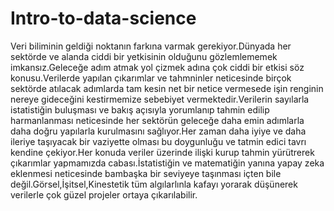 # Intro-to-data-science

Veri biliminin geldiği noktanın farkına varmak gerekiyor.Dünyada her sektörde ve alanda ciddi bir yetkisinin olduğunu gözlemlememek imkansız.Geleceğe adım atmak yol çizmek adına çok ciddi bir etkisi söz konusu.Verilerde yapılan çıkarımlar ve tahmninler neticesinde birçok sektörde atılacak adımlarda tam kesin net bir netice vermesede işin renginin nereye gideceğini kestirmemize sebebiyet vermektedir.Verilerin sayılarla istatistiğin buluşması ve bakış açısıyla yorumlanıp tahmin edilip harmanlanması neticesinde her sektörün geleceğe daha emin adımlarla daha doğru yapılarla kurulmasını sağlıyor.Her zaman daha iyiye ve daha ileriye taşıyacak bir vaziyette olması bu doygunluğu ve tatmin edici tavrı kendine çekiyor.Her konuda veriler üzerinde ilişki kurup tahmin yürütrerek çıkarımlar yapmamızda cabası.İstatistiğin ve matematiğin yanına yapay zeka eklenmesi neticesinde bambaşka bir seviyeye taşınması içten bile değil.Görsel,İşitsel,Kinestetik tüm algılarlınla kafayı yorarak düşünerek verilerle çok güzel projeler ortaya çıkarılabilir.
